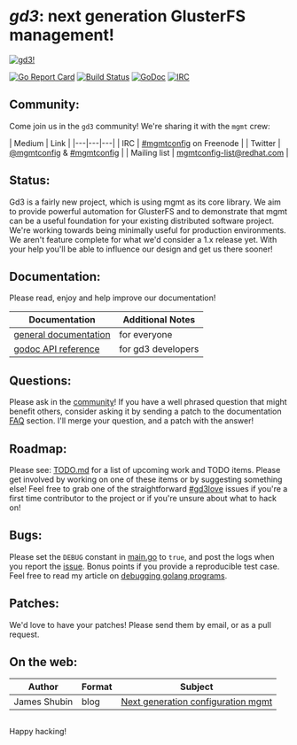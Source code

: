 # *gd3*: next generation GlusterFS management!

[![gd3!](art/gd3.png)](art/)

[![Go Report Card](https://goreportcard.com/badge/github.com/purpleidea/gd3?style=flat-square)](https://goreportcard.com/report/github.com/purpleidea/gd3)
[![Build Status](https://img.shields.io/travis/purpleidea/gd3/master.svg?style=flat-square)](http://travis-ci.org/purpleidea/gd3)
[![GoDoc](https://img.shields.io/badge/godoc-reference-5272B4.svg?style=flat-square)](https://godoc.org/github.com/purpleidea/gd3)
[![IRC](https://img.shields.io/badge/irc-%23mgmtconfig-brightgreen.svg?style=flat-square)](https://webchat.freenode.net/?channels=#mgmtconfig)

## Community:
Come join us in the `gd3` community! We're sharing it with the `mgmt` crew:

| Medium | Link |
|---|---|---|
| IRC | [#mgmtconfig](https://webchat.freenode.net/?channels=#mgmtconfig) on Freenode |
| Twitter | [@mgmtconfig](https://twitter.com/mgmtconfig) & [#mgmtconfig](https://twitter.com/hashtag/mgmtconfig) |
| Mailing list | [mgmtconfig-list@redhat.com](https://www.redhat.com/mailman/listinfo/mgmtconfig-list) |

## Status:
Gd3 is a fairly new project, which is using mgmt as its core library.
We aim to provide powerful automation for GlusterFS and to demonstrate that mgmt
can be a useful foundation for your existing distributed software project.
We're working towards being minimally useful for production environments.
We aren't feature complete for what we'd consider a 1.x release yet.
With your help you'll be able to influence our design and get us there sooner!

## Documentation:
Please read, enjoy and help improve our documentation!

| Documentation | Additional Notes |
|---|---|
| [general documentation](docs/documentation.md) | for everyone |
| [godoc API reference](https://godoc.org/github.com/purpleidea/gd3) | for gd3 developers |

## Questions:
Please ask in the [community](#community)!
If you have a well phrased question that might benefit others, consider asking
it by sending a patch to the documentation [FAQ](https://github.com/purpleidea/gd3/blob/master/docs/documentation.md#usage-and-frequently-asked-questions) section.
I'll merge your question, and a patch with the answer!

## Roadmap:
Please see: [TODO.md](TODO.md) for a list of upcoming work and TODO items.
Please get involved by working on one of these items or by suggesting something else!
Feel free to grab one of the straightforward [#gd3love](https://github.com/purpleidea/gd3/labels/gd3love)
issues if you're a first time contributor to the project or if you're unsure
about what to hack on!

## Bugs:
Please set the `DEBUG` constant in [main.go](https://github.com/purpleidea/gd3/blob/master/main.go)
to `true`, and post the logs when you report the [issue](https://github.com/purpleidea/gd3/issues).
Bonus points if you provide a reproducible test case.
Feel free to read my article on [debugging golang programs](https://ttboj.wordpress.com/2016/02/15/debugging-golang-programs/).

## Patches:
We'd love to have your patches! Please send them by email, or as a pull request.

## On the web:
| Author | Format | Subject |
|---|---|---|
| James Shubin | blog | [Next generation configuration mgmt](https://ttboj.wordpress.com/2016/01/18/next-generation-configuration-mgmt/) |

##

Happy hacking!
